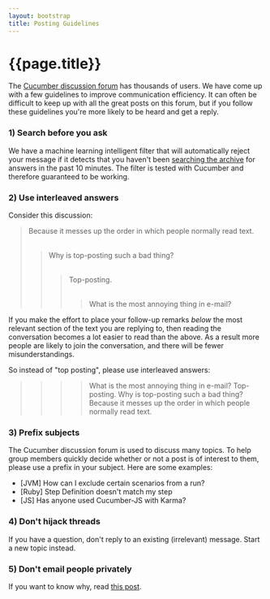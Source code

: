 ```yaml
---
layout: bootstrap
title: Posting Guidelines
---
```

# {{page.title}}

The [Cucumber discussion forum](groups.google.com/group/cukes) has thousands of users. We have come up with
a few guidelines to improve communication efficiency. It can often be difficult to keep up with all the great
posts on this forum, but if you follow these guidelines you're more likely to be heard and get a reply.

### 1) Search before you ask

We have a machine learning intelligent filter that will automatically reject your message if it detects that 
you haven't been [searching the archive](https://groups.google.com/forum/#!forum/cukes) for answers in the past 
10 minutes. The filter is tested with Cucumber and therefore guaranteed to be working.

### 2) Use interleaved answers

Consider this discussion:

> Because it messes up the order in which people normally read text.<br><br>
>> Why is top-posting such a bad thing?<br><br>
>>> Top-posting.<br><br>
>>>> What is the most annoying thing in e-mail?<br>

If you make the effort to place your follow-up remarks *below* the most relevant section of the text you are replying to,
then reading the conversation becomes a lot easier to read than the above. As a result more people are likely to join the conversation, and there will be fewer misunderstandings.

So instead of "top posting", please use interleaved answers:

>>>> What is the most annoying thing in e-mail?
>>> Top-posting.
>> Why is top-posting such a bad thing?
> Because it messes up the order in which people normally read text.

### 3) Prefix subjects

The Cucumber discussion forum is used to discuss many topics. To help group members quickly decide
whether or not a post is of interest to them, please use a prefix in your subject. Here are some
examples:

* \[JVM\] How can I exclude certain scenarios from a run?
* \[Ruby\] Step Definition doesn't match my step
* \[JS\] Has anyone used Cucumber-JS with Karma?

### 4) Don't hijack threads

If you have a question, don't reply to an existing (irrelevant) message. Start a new topic instead.

### 5) Don't email people privately

If you want to know why, read [this post](http://daniel.haxx.se/blog/2013/10/08/dont-email-me/).
